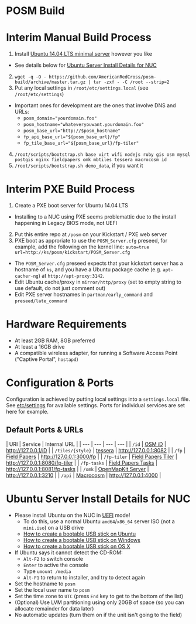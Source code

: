 # POSM Build

Interim Manual Build Process
============================

 1. Install [Ubuntu 14.04 LTS minimal server](http://www.ubuntu.com/download/server) however you like
   * See details below for [Ubuntu Server Install Details for NUC](#ubuntu-server-install-details-for-nuc)
 2.  `wget -q -O - https://github.com/AmericanRedCross/posm-build/archive/master.tar.gz | tar -zxf - -C /root --strip=2`
 3. Put any local settings in `/root/etc/settings.local` (see `/root/etc/settings`)
   * Important ones for development are the ones that involve DNS and URLs:
      * `posm_domain="yourdomain.foo"`
      * `posm_hostname="whateveryouwant.yourdomain.foo"`
      * `posm_base_url="http://$posm_hostname"`
      * `fp_api_base_url="${posm_base_url}/fp"`
      * `fp_tile_base_url="${posm_base_url}/fp-tiler"`
 4. `/root/scripts/bootstrap.sh base virt wifi nodejs ruby gis osm mysql postgis nginx fieldpapers omk mbtiles tessera macrocosm id`
 5. `/root/scripts/bootstrap.sh demo_data`, if you want it

Interim PXE Build Process
=========================

 1. Create a PXE boot server for Ubuntu 14.04 LTS
   * Installing to a NUC using PXE seems problemattic due to the install happening in Legacy BIOS mode, not UEFI
 2. Put this entire repo at `/posm` on your Kickstart / PXE web server
 3. PXE boot as approriate to use the `POSM_Server.cfg` preseed, for example, add the following on the kernel line: `auto=true url=http://ks/posm/kickstart/POSM_Server.cfg`
   * The `POSM_Server.cfg` preseed expects that your kickstart server has a hostname of `ks`, and you have a Ubuntu package cache (e.g. `apt-cacher-ng`) at `http://apt-proxy:3142`.
   * Edit Ubuntu cache/proxy in `mirror/http/proxy` (set to empty string to use default, do not just comment out)
   * Edit PXE server hostnames in `partman/early_command` and `preseed/late_command`


Hardware Requirements
=====================
 * At least 2GB RAM, 8GB preferred
 * At least a 16GB drive
 * A compatible wireless adapter, for running a Software Access Point ("Captive Portal", `hostapd`)

Configuration & Ports
=====================

Configuration is achieved by putting local settings into a `settings.local` file. See [etc/settings](kickstart/etc/settings) for available settings.  Ports for individual services are set here for example.

Default Ports & URLs
--------------------

| URI | Service | Internal URL |
| --- | --- | --- | --- |
| `/id` | [OSM iD](https://github.com/AmericanRedCross/iD) | http://127.0.0.1/iD |
| `/tiles/{style}` | [tessera](https://github.com/mojodna/tessera) | http://127.0.0.1:8082 |
| `/fp` | [Field Papers](https://github.com/fieldpapers/fp-web) | http://127.0.0.1:3000/fp |
| `/fp-tiler` | [Field Papers Tiler](https://github.com/fieldpapers/fp-tiler) | http://127.0.0.1:8080/fp-tiler |
| `/fp-tasks` | [Field Papers Tasks](https://github.com/fieldpapers/fp-tasks) | http://127.0.0.1:8081/fp-tasks |
| `/omk` | [OpenMapKit Server](https://github.com/AmericanRedCross/OpenMapKitServer) | http://127.0.0.1:3210 |
| `/api` | [Macrocosm](https://github.com/AmericanRedCross/macrocosm) | http://127.0.0.1:4000 |

Ubuntu Server Install Details for NUC
=====================================
 * Please install Ubuntu on the NUC in [UEFI](https://en.wikipedia.org/wiki/Unified_Extensible_Firmware_Interface) mode!
   * To do this, use a normal Ubuntu `amd64`/`x86_64` server ISO (not a `mini.iso`) on a USB drive
   * [How to create a bootable USB stick on Ubuntu](http://www.ubuntu.com/download/desktop/create-a-usb-stick-on-ubuntu)
   * [How to create a bootable USB stick on Windows](http://www.ubuntu.com/download/desktop/create-a-usb-stick-on-windows)
   * [How to create a bootable USB stick on OS X](http://www.ubuntu.com/download/desktop/create-a-usb-stick-on-mac-osx)
 * If Ubuntu says it cannot detect the CD-ROM:
   * `Alt-F2` to switch console
   * `Enter` to active the console
   * Type `umount /media`
   * `Alt-F1` to return to installer, and try to detect again
 * Set the hostname to `posm`
 * Set the local user name to `posm`
 * Set the time zone to `UTC` (press `End` key to get to the bottom of the list)
 * (Optional) Use LVM partitioning using only 20GB of space (so you can allocate remainder for data later)
 * No automatic updates (turn them on if the unit isn't going to the field)
